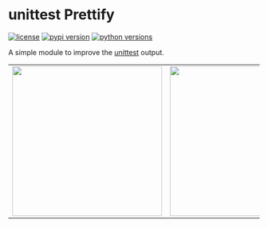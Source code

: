 # unittest Prettify

[![license](https://img.shields.io/pypi/l/unittest-prettify.svg)](https://pypi.org/project/django-test-prettify/)
[![pypi version](https://img.shields.io/pypi/v/unittest-prettify.svg)](https://pypi.org/project/django-test-prettify/)
[![python versions](https://img.shields.io/pypi/pyversions/unittest-prettify.svg)](https://pypi.org/project/django-test-prettify/)


A simple module to improve the [unittest](https://docs.python.org/3/library/unittest.html) output.





|    |    |
|----|----|
|<img src="https://github.com/jonathadv/unittest-prettify/raw/master/assets/screenshot1.png" width="300"> |<img src="https://github.com/jonathadv/unittest-prettify/raw/master/assets/screenshot2.png" width="300"> |